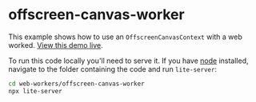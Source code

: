 # offscreen-canvas-worker

This example shows how to use an `OffscreenCanvasContext` with a web worked.
[View this demo live](https://mdn.github.io/dom-examples/web-workers/offscreen-canvas-worker/).

To run this code locally you'll need to serve it. If you have [node](https://nodejs.org/) installed, navigate to the folder containing the code and run `lite-server`:

```bash
cd web-workers/offscreen-canvas-worker
npx lite-server
```
